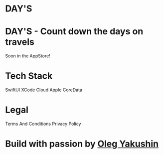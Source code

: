 
# DAY'S

# DAY'S - Count down the days on travels

Soon in the AppStore!

# Tech Stack
SwiftUI
XCode Cloud
Apple CoreData

# Legal

Terms And Conditions
Privacy Policy

# Build with passion by [Oleg Yakushin](https://www.instagram.com/olegotka_swift/) 


